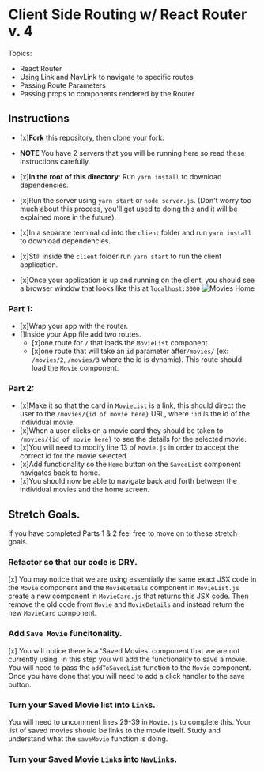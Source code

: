 # Client Side Routing w/ React Router v. 4

Topics:

* React Router
* Using Link and NavLink to navigate to specific routes
* Passing Route Parameters
* Passing props to components rendered by the Router

## Instructions

* [x]**Fork** this repository, then clone your fork.
* **NOTE** You have 2 servers that you will be running here so read these instructions carefully.
* [x]**In the root of this directory**: Run `yarn install` to download dependencies.
* [x]Run the server using `yarn start` or `node server.js`. (Don't worry too much about this process, you'll get used to doing this and it will be explained more in the future).
* [x]In a separate terminal cd into the `client` folder and run `yarn install` to download dependencies.
* [x]Still inside the `client` folder run `yarn start` to run the client application.

* [x]Once your application is up and running on the client, you should see a browser window that looks like this at `localhost:3000`
  ![Movies Home](https://ibin.co/3xhmmHVl9BKF.png)

### Part 1:

* [x]Wrap your app with the router.
* []Inside your App file add two routes.
  * [x]one route for `/` that loads the `MovieList` component.
  * [x]one route that will take an `id` parameter after`/movies/` (ex: `/movies/2`, `/movies/3` where the id is dynamic). This route should load the `Movie` component.

### Part 2:

* [x]Make it so that the card in `MovieList` is a link, this should direct the user to the `/movies/{id of movie here}` URL, where `:id` is the id of the individual movie.
* [x]When a user clicks on a movie card they should be taken to `/movies/{id of movie here}` to see the details for the selected movie.
* [x]You will need to modify line 13 of `Movie.js` in order to accept the correct id for the movie selected.
* [x]Add functionality so the `Home` button on the `SavedList` component navigates back to home.
* [x]You should now be able to navigate back and forth between the individual movies and the home screen.

## Stretch Goals.

If you have completed Parts 1 & 2 feel free to move on to these stretch goals.

### Refactor so that our code is DRY.

[x] You may notice that we are using essentially the same exact JSX code in the `Movie` component and the `MovieDetails` component in `MovieList.js` create a new component in `MovieCard.js` that returns this JSX code. Then remove the old code from `Movie` and `MovieDetails` and instead return the new `MovieCard` component.

### Add `Save Movie` funcitonality.

[x] You will notice there is a 'Saved Movies' component that we are not currently using. In this step you will add the functionality to save a movie. You will need to pass the `addToSavedList` function to the `Movie` component. Once you have done that you will need to add a click handler to the save button.

### Turn your Saved Movie list into `Link`s.

You will need to uncomment lines 29-39 in `Movie.js` to complete this. Your list of saved movies should be links to the movie itself. Study and understand what the `saveMovie` function is doing.

### Turn your Saved Movie `Link`s into `NavLink`s.
